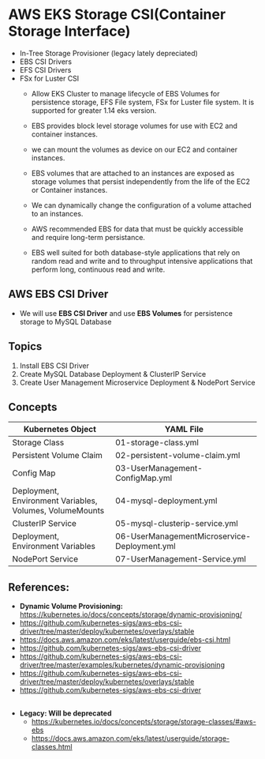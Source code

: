 # AWS EKS Storage CSI(Container Storage Interface)
- In-Tree Storage Provisioner (legacy lately depreciated)
- EBS CSI Drivers
- EFS CSI Drivers
- FSx for Luster CSI
  - Allow EKS Cluster to manage lifecycle of EBS Volumes for persistence storage, EFS File system, FSx for Luster file system. It is supported for greater 1.14 eks version.

  - EBS provides block level storage volumes for use with EC2 and container instances.
  - we can mount the volumes as device on our EC2 and container instances.
  - EBS volumes that are attached to an instances are exposed as storage volumes that persist independently from the life of the EC2 or Container instances.
  - We can dynamically change the configuration of a volume attached to an instances.
  - AWS recommended EBS for data that must be quickly accessible and require long-term persistance.
  - EBS well suited for both database-style applications that rely on random read and write and to throughput intensive applications that perform long, continuous read and write. 

## AWS EBS CSI Driver
- We will use **EBS CSI Driver** and use **EBS Volumes** for persistence storage to MySQL Database

## Topics
1. Install EBS CSI Driver
2. Create MySQL Database Deployment & ClusterIP Service
3. Create User Management Microservice Deployment & NodePort Service

## Concepts
| Kubernetes Object  | YAML File |
| ------------- | ------------- |
| Storage Class  | 01-storage-class.yml |
| Persistent Volume Claim | 02-persistent-volume-claim.yml   |
| Config Map  | 03-UserManagement-ConfigMap.yml  |
| Deployment, Environment Variables, Volumes, VolumeMounts  | 04-mysql-deployment.yml  |
| ClusterIP Service  | 05-mysql-clusterip-service.yml  |
| Deployment, Environment Variables  | 06-UserManagementMicroservice-Deployment.yml  |
| NodePort Service  | 07-UserManagement-Service.yml  |



## References:
- **Dynamic Volume Provisioning:** https://kubernetes.io/docs/concepts/storage/dynamic-provisioning/
- https://github.com/kubernetes-sigs/aws-ebs-csi-driver/tree/master/deploy/kubernetes/overlays/stable
- https://docs.aws.amazon.com/eks/latest/userguide/ebs-csi.html
- https://github.com/kubernetes-sigs/aws-ebs-csi-driver
- https://github.com/kubernetes-sigs/aws-ebs-csi-driver/tree/master/examples/kubernetes/dynamic-provisioning
- https://github.com/kubernetes-sigs/aws-ebs-csi-driver/tree/master/deploy/kubernetes/overlays/stable
- https://github.com/kubernetes-sigs/aws-ebs-csi-driver
##
- **Legacy: Will be deprecated** 
  - https://kubernetes.io/docs/concepts/storage/storage-classes/#aws-ebs
  - https://docs.aws.amazon.com/eks/latest/userguide/storage-classes.html